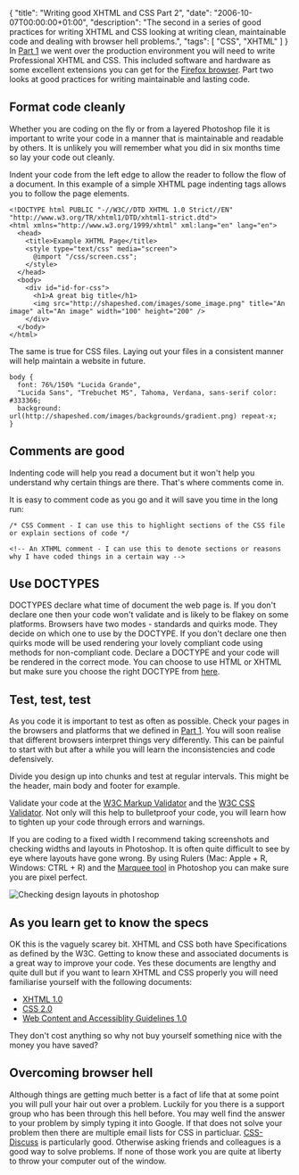 {
  "title": "Writing good XHTML and CSS Part 2",
  "date": "2006-10-07T00:00:00+01:00",
  "description": "The second in a series of good practices for writing XHTML and CSS looking at writing clean, maintainable code and dealing with browser hell problems.",
  "tags": [
    "CSS",
    "XHTML"
  ]
}
In [Part 1][1] we went over the production environment you will need to write Professional XHTML and CSS. This included software and hardware as some excellent extensions you can get for the [Firefox browser][2]. Part two looks at good practices for writing maintainable and lasting code. 

## Format code cleanly

Whether you are coding on the fly or from a layered Photoshop file it is important to write your code in a manner that is maintainable and readable by others. It is unlikely you will remember what you did in six months time so lay your code out cleanly. 

Indent your code from the left edge to allow the reader to follow the flow of a document. In this example of a simple XHTML page indenting tags allows you to follow the page elements.

    <!DOCTYPE html PUBLIC "-//W3C//DTD XHTML 1.0 Strict//EN" "http://www.w3.org/TR/xhtml1/DTD/xhtml1-strict.dtd">
    <html xmlns="http://www.w3.org/1999/xhtml" xml:lang="en" lang="en">
      <head>
        <title>Example XHTML Page</title>
        <style type="text/css" media="screen">
          @import "/css/screen.css";
        </style>
      </head>
      <body>
        <div id="id-for-css">
          <h1>A great big title</h1>
          <img src="http://shapeshed.com/images/some_image.png" title="An image" alt="An image" width="100" height="200" />
        </div>
      </body>
    </html>

The same is true for CSS files. Laying out your files in a consistent manner will help maintain a website in future.  

    body { 
      font: 76%/150% "Lucida Grande", 
      "Lucida Sans", "Trebuchet MS", Tahoma, Verdana, sans-serif color: #333366; 
      background: url(http://shapeshed.com/images/backgrounds/gradient.png) repeat-x; 
    }

## Comments are good

Indenting code will help you read a document but it won't help you understand why certain things are there. That's where comments come in. 

It is easy to comment code as you go and it will save you time in the long run: 

    /* CSS Comment - I can use this to highlight sections of the CSS file or explain sections of code */ 

    <!-- An XTHML comment - I can use this to denote sections or reasons why I have coded things in a certain way -->

## Use DOCTYPES

DOCTYPES declare what time of document the web page is. If you don't declare one then your code won't validate and is likely to be flakey on some platforms. Browsers have two modes - standards and quirks mode. They decide on which one to use by the DOCTYPE. If you don't declare one then quirks mode will be used rendering your lovely compliant code using methods for non-compliant code. Declare a DOCTYPE and your code will be rendered in the correct mode. You can choose to use HTML or XHTML but make sure you choose the right DOCTYPE from [here][4].

## Test, test, test

As you code it is important to test as often as possible. Check your pages in the browsers and platforms that we defined in [Part 1][1]. You will soon realise that different browsers interpret things very differently. This can be painful to start with but after a while you will learn the inconsistencies and code defensively. 

Divide you design up into chunks and test at regular intervals. This might be the header, main body and footer for example.

Validate your code at the [W3C Markup Validator][5] and the [W3C CSS Validator][6]. Not only will this help to bulletproof your code, you will learn how to tighten up your code through errors and warnings. 

If you are coding to a fixed width I recommend taking screenshots and checking widths and layouts in Photoshop. It is often quite difficult to see by eye where layouts have gone wrong. By using Rulers (Mac: Apple + R, Windows: CTRL + R) and the [Marquee tool][7] in Photoshop you can make sure you are pixel perfect.

![Checking design layouts in photoshop][8]

## As you learn get to know the specs

OK this is the vaguely scarey bit. XHTML and CSS both have Specifications as defined by the W3C. Getting to know these and associated documents is a great way to improve your code. Yes these documents are lengthy and quite dull but if you want to learn XHTML and CSS properly you will need familiarise yourself with the following documents: 

*   [XHTML 1.0][9]
*   [CSS 2.0][10]
*   [Web Content and Accessiblity Guidelines 1.0][11]

They don't cost anything so why not buy yourself something nice with the money you have saved?

## Overcoming browser hell

Although things are getting much better is a fact of life that at some point you will pull your hair out over a problem. Luckily for you there is a support group who has been through this hell before. You may well find the answer to your problem by simply typing it into Google. If that does not solve your problem then there are multiple email lists for CSS in particluar. [CSS-Discuss][12] is particularly good. Otherwise asking friends and colleagues is a good way to solve problems. If none of those work you are quite at liberty to throw your computer out of the window.

 [1]: http://shapeshed.com/writing_good_xhtml_and_css_part_1/
 [2]: http://www.mozilla.com/firefox/
 [3]: http://shapeshed.com/images/some_image.png 
 [4]: http://www.w3.org/QA/2002/04/valid-dtd-list.html
 [5]: http://validator.w3.org/
 [6]: http://jigsaw.w3.org/css-validator/
 [7]: http://shapeshed.com/photoshop_101_the_marquee_tool/
 [8]: http://shapeshed.com/images/articles/checking_layouts.png 
 [9]: http://www.w3.org/TR/xhtml1/
 [10]: http://www.w3.org/TR/REC-CSS2/
 [11]: http://www.w3.org/TR/WAI-WEBCONTENT/
 [12]: http://css-discuss.incutio.com/
